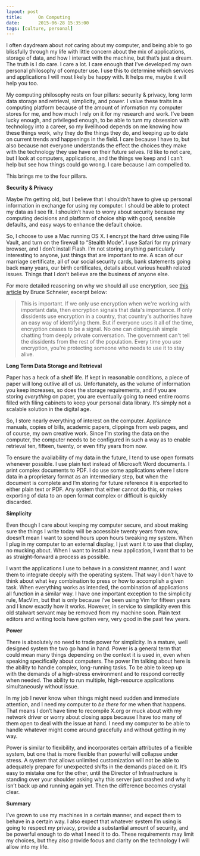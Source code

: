 ```yaml
---
layout: post
title:      On Computing
date:       2015-06-28 15:35:00
tags: [culture, personal]
---
```


I often daydream about *not* caring about my computer, and being able to go blissfully through my life with little concern about the mix of applications, storage of data, and how I interact with the machine, but that’s just a dream. The truth is I do care. I care a lot. I care enough that I’ve developed my own personal philosophy of computer use. I use this to determine which services and applications I will most likely be happy with. It helps me, maybe it will help you too.  

My computing philosophy rests on four pillars: security & privacy, long term data storage and retrieval, simplicity, and power. I value these traits in a computing platform because of the amount of information my computer stores for me, and how much I rely on it for my research and work. I’ve been lucky enough, and privileged enough, to be able to turn my obsession with technology into a career, so my livelihood depends on me knowing how these things work, why they do the things they do, and keeping up to date on current trends and happenings in the field. I care because I have to, but also because not everyone understands the effect the choices they make with the technology they use have on their future selves. I’d like to not care, but I look at computers, applications, and the things we keep and I can’t help but see how things could go wrong. I care because I am compelled to. 

This brings me to the four pillars. 

**Security & Privacy**

Maybe I’m getting old, but I believe that I shouldn’t have to give up personal information in exchange for using my computer. I should be able to protect my data as I see fit. I shouldn’t have to worry about security because my computing decisions and platform of choice ship with good, sensible defaults, and easy ways to enhance the default choice.  

So, I choose to use a Mac running OS X. I encrypt the hard drive using File Vault, and turn on the firewall to “Stealth Mode”. I use Safari for my primary browser, and I don’t install Flash. I’m not storing anything particularly interesting to anyone, just things that are important to me. A scan of our marriage certificate, all of our social security cards, bank statements going back many years, our birth certificates, details about various health related issues. Things that I don’t believe are the business of anyone else. 

For more detailed reasoning on why we should all use encryption, see [this article][1] by Bruce Schneier, excerpt below:

> This is important. If we only use encryption when we're working with important data, then encryption signals that data's importance. If only dissidents use encryption in a country, that country's authorities have an easy way of identifying them. But if everyone uses it all of the time, encryption ceases to be a signal. No one can distinguish simple chatting from deeply private conversation. The government can't tell the dissidents from the rest of the population. Every time you use encryption, you're protecting someone who needs to use it to stay alive.

 
**Long Term Data Storage and Retrieval**

Paper has a heck of a shelf life. If kept in reasonable conditions, a piece of paper will long outlive all of us. Unfortunately, as the volume of information you keep increases, so does the storage requirements, and if you are storing *everything* on paper, you are eventually going to need entire rooms filled with filing cabinets to keep your personal data library. It’s simply not a scalable solution in the digital age. 

So, I store nearly everything of interest on the computer. Appliance manuals, copies of bills, academic papers, clippings from web pages, and of course, my own creative work. Since I’m storing the data on the computer, the computer needs to be configured in such a way as to enable retrieval ten, fifteen, twenty, or even fifty years from now. 

To ensure the availability of my data in the future, I tend to use open formats whenever possible. I use plain text instead of Microsoft Word documents. I print complex documents to PDF. I do use some applications where I store data in a proprietary format as an intermediary step, but when the document is complete and I’m storing for future reference it is exported to either plain text or PDF. Any system that either cannot do this, or makes exporting of data to an open format complex or difficult is quickly discarded. 

**Simplicity**

Even though I care about keeping my computer secure, and about making sure the things I write today will be accessible twenty years from now, doesn’t mean I want to spend hours upon hours tweaking my system. When I plug in my computer to an external display, I just want it to use that display, no mucking about. When I want to install a new application, I want that to be as straight-forward a process as possible. 

I want the applications I use to behave in a consistent manner, and I want them to integrate deeply with the operating system. That way I don’t have to think about what key combination to press or how to accomplish a given task. When everything works as intended, the combination of applications all function in a similar way. I have one important exception to the simplicity rule, MacVim, but that is only because I’ve been using Vim for fifteen years and I know exactly how it works. However, in service to simplicity even this old stalwart servant may be removed from my machine soon. Plain text editors and writing tools have gotten very, very good in the past few years. 

**Power**

There is absolutely no need to trade power for simplicity. In a mature, well designed system the two go hand in hand. Power is a general term that could mean many things depending on the context it is used in, even when speaking specifically about computers. The power I’m talking about here is the ability to handle complex, long-running tasks. To be able to keep up with the demands of a high-stress environment and to respond correctly when needed. The ability to run multiple, high-resource applications simultaneously without issue. 

In my job I never know when things might need sudden and immediate attention, and I need my computer to *be there* for me when that happens. That means I don’t have time to recompile X.org or muck about with my network driver or worry about closing apps because I have too many of them open to deal with the issue at hand. I need my computer to be able to handle whatever might come around gracefully and without getting in my way. 

Power is similar to flexibility, and incorporates certain attributes of a flexible system, but one that is more flexible than powerful will collapse under stress. A system that allows unlimited customization will not be able to adequately prepare for unexpected shifts in the demands placed on it. It’s easy to mistake one for the other, until the Director of Infrastructure is standing over your shoulder asking why this server just crashed and why it isn’t back up and running again yet. Then the difference becomes crystal clear. 

**Summary**

I’ve grown to use my machines in a certain manner, and expect them to behave in a certain way. I also expect that whatever system I’m using is going to respect my privacy, provide a substantial amount of security, and be powerful enough to do what I need it to do. These requirements may limit my choices, but they also provide focus and clarity on the technology I will allow into my life. 







[1]:	https://www.schneier.com/blog/archives/2015/06/why_we_encrypt.html
